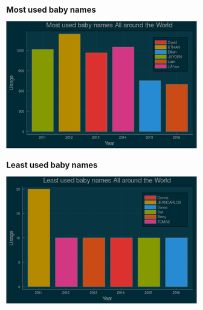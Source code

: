 ## Most used baby names 
![](most-used-baby-names.png)


## Least used baby names 
![](least-used-names.png)

